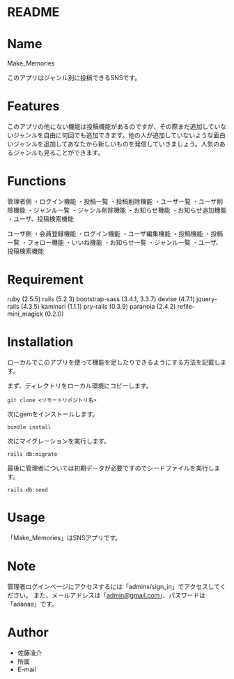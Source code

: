 # README

# Name

Make_Memories

このアプリはジャンル別に投稿できるSNSです。

# Features

このアプリの他にない機能は投稿機能があるのですが、その際まだ追加していないジャンルを自由に何回でも追加できます。他の人が追加していないような面白いジャンルを追加してあなたから新しいものを発信していきましょう。人気のあるジャンルも見ることができます。

# Functions

管理者側
・ログイン機能
・投稿一覧
・投稿削除機能
・ユーザ一覧
・ユーザ削除機能
・ジャンル一覧
・ジャンル削除機能
・お知らせ機能
・お知らせ追加機能
・ユーザ、投稿検索機能

ユーザ側
・会員登録機能
・ログイン機能
・ユーザ編集機能
・投稿機能
・投稿一覧
・フォロー機能
・いいね機能
・お知らせ一覧
・ジャンル一覧
・ユーザ、投稿検索機能

# Requirement

ruby (2.5.5)
rails (5.2.3)
bootstrap-sass (3.4.1, 3.3.7)
devise (4.7.1)
jquery-rails (4.3.5)
kaminari (1.1.1)
pry-rails (0.3.9)
paranoia (2.4.2)
refile-mini_magick (0.2.0)

# Installation
ローカルでこのアプリを使って機能を足したりできるようにする方法を記載します。

まず、ディレクトリをローカル環境にコピーします。
```
git clone <リモートリポジトリ名>
```

次にgemをインストールします。
```
bundle install
```
次にマイグレーションを実行します。
```
rails db:migrate
```
最後に管理者については初期データが必要ですのでシードファイルを実行します。
```
rails db:seed
```

# Usage
「Make_Memories」はSNSアプリです。

# Note
 管理者ログインページにアクセスするには「admins/sign_in」でアクセスしてください。
 また、メールアドレスは「admin@gmail.com」、パスワードは「aaaaaa」です。

# Author

* 佐藤凌介
* 所属
* E-mail

